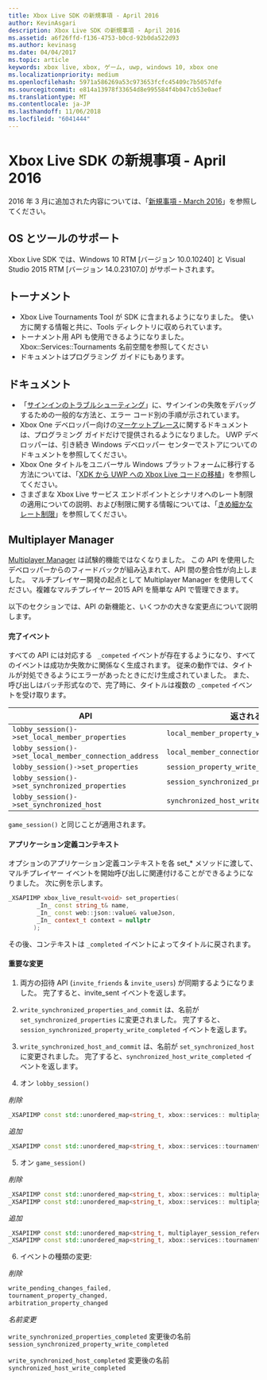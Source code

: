 ```yaml
---
title: Xbox Live SDK の新規事項 - April 2016
author: KevinAsgari
description: Xbox Live SDK の新規事項 - April 2016
ms.assetid: a6f26ffd-f136-4753-b0cd-92b0da522d93
ms.author: kevinasg
ms.date: 04/04/2017
ms.topic: article
keywords: xbox live, xbox, ゲーム, uwp, windows 10, xbox one
ms.localizationpriority: medium
ms.openlocfilehash: 5971a586269a53c973653fcfc45409c7b5057dfe
ms.sourcegitcommit: e814a13978f33654d8e995584f4b047cb53e0aef
ms.translationtype: MT
ms.contentlocale: ja-JP
ms.lasthandoff: 11/06/2018
ms.locfileid: "6041444"
---
```

# <a name="whats-new-for-the-xbox-live-sdk---april-2016"></a>Xbox Live SDK の新規事項 - April 2016

2016 年 3 月に追加された内容については、「[新規事項 - March 2016](1603-whats-new.md)」を参照してください。

## <a name="os-and-tool-support"></a>OS とツールのサポート
Xbox Live SDK では、Windows 10 RTM [バージョン 10.0.10240] と Visual Studio 2015 RTM [バージョン 14.0.23107.0] がサポートされます。

## <a name="tournaments"></a>トーナメント
- Xbox Live Tournaments Tool が SDK に含まれるようになりました。  使い方に関する情報と共に、Tools ディレクトリに収められています。
- トーナメント用 API も使用できるようになりました。  Xbox::Services::Tournaments 名前空間を参照してください
- ドキュメントはプログラミング ガイドにもあります。

## <a name="documentation"></a>ドキュメント
- 「[サインインのトラブルシューティング](../using-xbox-live/troubleshooting/troubleshooting-sign-in.md)」に、サインインの失敗をデバッグするための一般的な方法と、エラー コード別の手順が示されています。
- Xbox One デベロッパー向けの[マーケットプレース](https://developer.microsoft.com/en-us/games/xbox/docs/xboxlive/xbox-live-partners/xbox-marketplace/marketplace-and-downloadable-content)に関するドキュメントは、プログラミング ガイドだけで提供されるようになりました。  UWP デベロッパーは、引き続き Windows デベロッパー センターでストアについてのドキュメントを参照してください。
- Xbox One タイトルをユニバーサル Windows プラットフォームに移行する方法については、「[XDK から UWP への Xbox Live コードの移植](../using-xbox-live/porting-xbox-live-code-from-xdk-to-uwp.md)」を参照してください。
- さまざまな Xbox Live サービス エンドポイントとシナリオへのレート制限の適用についての説明、および制限に関する情報については、「[きめ細かなレート制限](../using-xbox-live/best-practices/fine-grained-rate-limiting.md)」を参照してください。

## <a name="multiplayer-manager"></a>Multiplayer Manager
[Multiplayer Manager](../multiplayer/multiplayer-manager.md) は試験的機能ではなくなりました。  この API を使用したデベロッパーからのフィードバックが組み込まれて、API 間の整合性が向上しました。  マルチプレイヤー開発の起点として Multiplayer Manager を使用してください。複雑なマルチプレイヤー 2015 API を簡単な API で管理できます。

以下のセクションでは、API の新機能と、いくつかの大きな変更点について説明します。

#### <a name="completed-events"></a>完了イベント
すべての API には対応する ``` _competed``` イベントが存在するようになり、すべてのイベントは成功か失敗かに関係なく生成されます。 従来の動作では、タイトルが対処できるようにエラーがあったときにだけ生成されていました。 また、呼び出しはバッチ形式なので、完了時に、タイトルは複数の ```_competed``` イベントを受け取ります。

| API | 返されるイベント |
|-----|----------------|
| ```lobby_session()->set_local_member_properties``` |  ```local_member_property_write_completed ```
| ```lobby_session()->set_local_member_connection_address``` | ```local_member_connection_address_write_completed``` |
| ```lobby_session()->set_properties``` | ```session_property_write_completed``` |
| ```lobby_session()->set_synchronized_properties``` | ```session_synchronized_property_write_completed``` |
| ```lobby_session()->set_synchronized_host``` | ```synchronized_host_write_completed``` |

```game_session()``` と同じことが適用されます。

#### <a name="application-defined-context"></a>アプリケーション定義コンテキスト
オプションのアプリケーション定義コンテキストを各 set_* メソッドに渡して、マルチプレイヤー イベントを開始呼び出しに関連付けることができるようになりました。
次に例を示します。

```cpp
_XSAPIIMP xbox_live_result<void> set_properties(
        _In_ const string_t& name,
        _In_ const web::json::value& valueJson,
        _In_ context_t context = nullptr
       );
```

その後、コンテキストは ```_completed``` イベントによってタイトルに戻されます。

#### <a name="breaking-changes"></a>重要な変更

1.  両方の招待 API (```invite_friends``` & ```invite_users```) が同期するようになりました。 完了すると、invite_sent イベントを返します。

2.  ```write_synchronized_properties_and_commit``` は、名前が ```set_synchronized_properties``` に変更されました。 完了すると、```session_synchronized_property_write_completed``` イベントを返します。

3.  ```write_synchronized_host_and_commit``` は、名前が ```set_synchronized_host``` に変更されました。 完了すると、```synchronized_host_write_completed``` イベントを返します。

4.  オン ```lobby_session()```

  *削除*

```cpp
_XSAPIIMP const std::unordered_map<string_t, xbox::services:: multiplayer::multiplayer_session_tournaments_server& tournaments_server() const;
```

  *追加*

```cpp
_XSAPIIMP const std::unordered_map<string_t, xbox::services::tournaments::tournament_team_result>& tournament_team_results() const;
```

5.  オン ```game_session()```

  *削除*

```cpp
_XSAPIIMP const std::unordered_map<string_t, xbox::services:: multiplayer::multiplayer_session_tournaments_server& tournaments_server() const;
_XSAPIIMP const std::unordered_map<string_t, xbox::services:: multiplayer::multiplayer_session_arbitration_server& arbitration_server() const;
```
  *追加*

```cpp
_XSAPIIMP const std::unordered_map<string_t, multiplayer_session_reference>& tournament_teams() const;
_XSAPIIMP const std::unordered_map<string_t, xbox::services::tournaments::tournament_team_result>& tournament_team_results() const;
```

6.  イベントの種類の変更:

  *削除*

```cpp
write_pending_changes_failed,
tournament_property_changed,
arbitration_property_changed
```

  *名前変更*

  ```write_synchronized_properties_completed``` 変更後の名前 ```session_synchronized_property_write_completed```

  ```write_synchronized_host_completed``` 変更後の名前 ```synchronized_host_write_completed```

